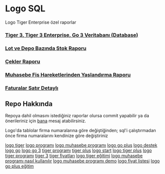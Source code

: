# Logo SQL
Logo Tiger Enterprise özel raporlar

### [Tiger 3, Tiger 3 Enterprise, Go 3 Veritabanı (Database)](Tablo%20Açıklamaları)
### [Lot ve Depo Bazında Stok Raporu](lot_depo_rapor.sql "Logo Tiger Enterprise özel rapor - Lot ve Depo Bazında Stok")
### [Çekler Raporu](cekler.sql "Logo Muhasebe Programı Çekler Raporu")
### [Muhasebe Fiş Hareketlerinden Yaşlandırma Raporu](Borc%20Yaslandirma "Logo Tiger Muhasebe Programı Borç Yaşlandırma")
### [Faturalar Satır Detaylı](Faturalar%20Sat%C4%B1r%20Detayl%C4%B1 "Satır Bazında Fatura Detay İndirilecek KDV")


## Repo Hakkında
Repoya dahil olmasını istediğiniz raporlar olursa commit yapabilir ya da önerileriniz için [bana](https://facebook.com/ugurozpinar) mesaj atabilirsiniz.

Logo'da tablolar firma numaralarına göre değiştiğinden; sql'i çalıştırmadan önce firma numaralarını kendinize göre değiştiriniz



[logo tiger](https://ugurozpinar.github.io/Logo/ "logo tiger")
[logo programı](https://ugurozpinar.github.io/Logo/ "logo programı")
[logo muhasebe programı](https://ugurozpinar.github.io/Logo/ "logo muhasebe programı")
[logo go plus](https://ugurozpinar.github.io/Logo/ "logo go plus")
[logo destek](https://ugurozpinar.github.io/Logo/ "logo destek")
[logo go](https://ugurozpinar.github.io/Logo/ "logo go")
[logo go 3](https://ugurozpinar.github.io/Logo/ "logo go 3")
[tiger programı](https://ugurozpinar.github.io/Logo/ "tiger programı")
[tiger plus](https://ugurozpinar.github.io/Logo/ "tiger plus")
[logo start](https://ugurozpinar.github.io/Logo/ "logo start")
[logo tiger plus](https://ugurozpinar.github.io/Logo/ "logo tiger plus")
[logo tiger programı](https://ugurozpinar.github.io/Logo/ "logo tiger programı")
[tiger 3](https://ugurozpinar.github.io/Logo/ "tiger 3")
[tiger fiyatları](https://ugurozpinar.github.io/Logo/ "tiger fiyatları")
[logo tiger eğitimi](https://ugurozpinar.github.io/Logo/ "logo tiger eğitimi")
[logo muhasebe programı nasıl kullanılır](https://ugurozpinar.github.io/Logo/ "logo muhasebe programı nasıl kullanılır")
[logo muhasebe programı demo](https://ugurozpinar.github.io/Logo/ "logo muhasebe programı demo")
[logo fiyat listesi](https://ugurozpinar.github.io/Logo/ "logo fiyat listesi")
[logo go plus eğitim](https://ugurozpinar.github.io/Logo/ "logo go plus eğitim")
